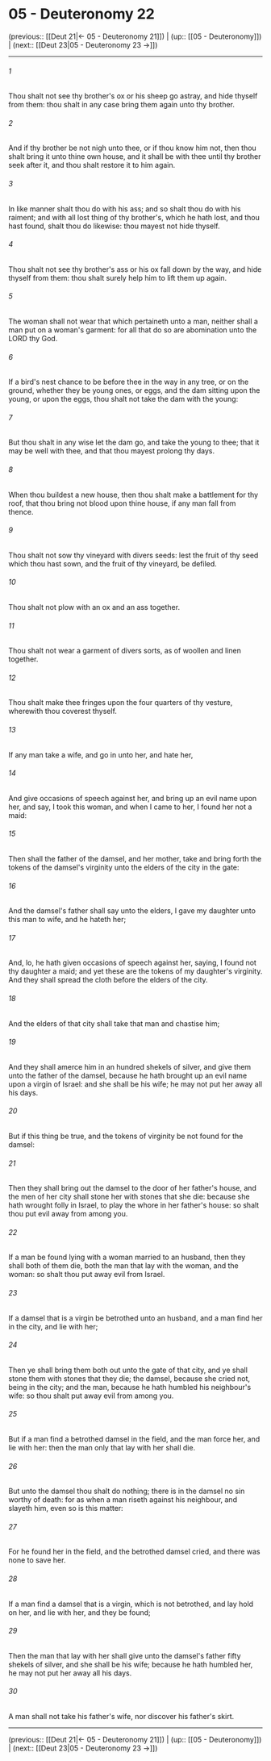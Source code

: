 # 05 - Deuteronomy 22

(previous:: [[Deut 21|← 05 - Deuteronomy 21]]) | (up:: [[05 - Deuteronomy]]) | (next:: [[Deut 23|05 - Deuteronomy 23 →]])

***


###### 1 
Thou shalt not see thy brother's ox or his sheep go astray, and hide thyself from them: thou shalt in any case bring them again unto thy brother. 

###### 2 
And if thy brother be not nigh unto thee, or if thou know him not, then thou shalt bring it unto thine own house, and it shall be with thee until thy brother seek after it, and thou shalt restore it to him again. 

###### 3 
In like manner shalt thou do with his ass; and so shalt thou do with his raiment; and with all lost thing of thy brother's, which he hath lost, and thou hast found, shalt thou do likewise: thou mayest not hide thyself. 

###### 4 
Thou shalt not see thy brother's ass or his ox fall down by the way, and hide thyself from them: thou shalt surely help him to lift them up again. 

###### 5 
The woman shall not wear that which pertaineth unto a man, neither shall a man put on a woman's garment: for all that do so are abomination unto the LORD thy God. 

###### 6 
If a bird's nest chance to be before thee in the way in any tree, or on the ground, whether they be young ones, or eggs, and the dam sitting upon the young, or upon the eggs, thou shalt not take the dam with the young: 

###### 7 
But thou shalt in any wise let the dam go, and take the young to thee; that it may be well with thee, and that thou mayest prolong thy days. 

###### 8 
When thou buildest a new house, then thou shalt make a battlement for thy roof, that thou bring not blood upon thine house, if any man fall from thence. 

###### 9 
Thou shalt not sow thy vineyard with divers seeds: lest the fruit of thy seed which thou hast sown, and the fruit of thy vineyard, be defiled. 

###### 10 
Thou shalt not plow with an ox and an ass together. 

###### 11 
Thou shalt not wear a garment of divers sorts, as of woollen and linen together. 

###### 12 
Thou shalt make thee fringes upon the four quarters of thy vesture, wherewith thou coverest thyself. 

###### 13 
If any man take a wife, and go in unto her, and hate her, 

###### 14 
And give occasions of speech against her, and bring up an evil name upon her, and say, I took this woman, and when I came to her, I found her not a maid: 

###### 15 
Then shall the father of the damsel, and her mother, take and bring forth the tokens of the damsel's virginity unto the elders of the city in the gate: 

###### 16 
And the damsel's father shall say unto the elders, I gave my daughter unto this man to wife, and he hateth her; 

###### 17 
And, lo, he hath given occasions of speech against her, saying, I found not thy daughter a maid; and yet these are the tokens of my daughter's virginity. And they shall spread the cloth before the elders of the city. 

###### 18 
And the elders of that city shall take that man and chastise him; 

###### 19 
And they shall amerce him in an hundred shekels of silver, and give them unto the father of the damsel, because he hath brought up an evil name upon a virgin of Israel: and she shall be his wife; he may not put her away all his days. 

###### 20 
But if this thing be true, and the tokens of virginity be not found for the damsel: 

###### 21 
Then they shall bring out the damsel to the door of her father's house, and the men of her city shall stone her with stones that she die: because she hath wrought folly in Israel, to play the whore in her father's house: so shalt thou put evil away from among you. 

###### 22 
If a man be found lying with a woman married to an husband, then they shall both of them die, both the man that lay with the woman, and the woman: so shalt thou put away evil from Israel. 

###### 23 
If a damsel that is a virgin be betrothed unto an husband, and a man find her in the city, and lie with her; 

###### 24 
Then ye shall bring them both out unto the gate of that city, and ye shall stone them with stones that they die; the damsel, because she cried not, being in the city; and the man, because he hath humbled his neighbour's wife: so thou shalt put away evil from among you. 

###### 25 
But if a man find a betrothed damsel in the field, and the man force her, and lie with her: then the man only that lay with her shall die. 

###### 26 
But unto the damsel thou shalt do nothing; there is in the damsel no sin worthy of death: for as when a man riseth against his neighbour, and slayeth him, even so is this matter: 

###### 27 
For he found her in the field, and the betrothed damsel cried, and there was none to save her. 

###### 28 
If a man find a damsel that is a virgin, which is not betrothed, and lay hold on her, and lie with her, and they be found; 

###### 29 
Then the man that lay with her shall give unto the damsel's father fifty shekels of silver, and she shall be his wife; because he hath humbled her, he may not put her away all his days. 

###### 30 
A man shall not take his father's wife, nor discover his father's skirt.

***

(previous:: [[Deut 21|← 05 - Deuteronomy 21]]) | (up:: [[05 - Deuteronomy]]) | (next:: [[Deut 23|05 - Deuteronomy 23 →]])
